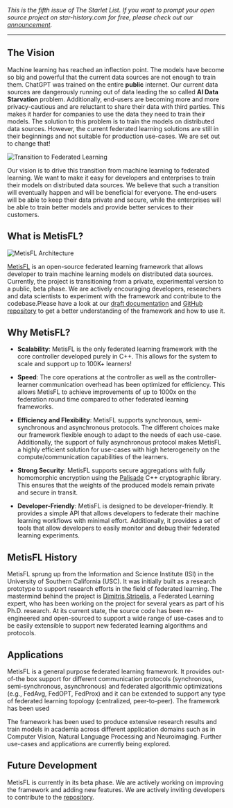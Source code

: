 *This is the fifth issue of The Starlet List. If you want to prompt your open source project on star-history.com for free, please check out our [announcement](/blog/list-your-open-source-project).*

---


## The Vision

Machine learning has reached an inflection point. The models have become so big and powerful that the current data sources are not enough to train them. ChatGPT was trained on the entire **public** internet. Our current data sources are dangerously running out of data leading the so called **AI Data Starvation** problem. Additionally, end-users are becoming more and more privacy-cautious and are reluctant to share their data with third parties. This makes it harder for companies to use the data they need to train their models. The solution to this problem is to train the models on distributed data sources. However, the current federated learning solutions are still in their beginnings and not suitable for production use-cases. We are set out to change that!

![Transition to Federated Learning](/blog/assets/metisfl/transition.webp)

Our vision is to drive this transition from machine learning to federated learning. We want to make it easy for developers and enterprises to train their models on distributed data sources. We believe that such a transition will eventually happen and will be beneficial for everyone. The end-users will be able to keep their data private and secure, while the enterprises will be able to train better models and provide better services to their customers.

## What is MetisFL?

![MetisFL Architecture](/blog/assets/metisfl/MetisFL-Components-Internal-02.webp)

[MetisFL](https://github.com/nevronAI/metisfl/) is an open-source federated learning framework that allows developer to train machine learning models on distributed data sources. Currently, the project is transitioning from a private, experimental version to a public, beta phase. We are actively encouraging developers, researchers and data scientists to experiment with the framework and contribute to the codebase.Please have a look at our [draft documentation](https://docs.nevron.ai/metisfl/) and [GitHub repository](https://github.com/nevronAI/metisfl/) to get a better understanding of the framework and how to use it.

## Why MetisFL?

* **Scalability**: MetisFL is the only federated learning framework with the core controller developed purely in C++. This allows for the system to scale and support up to 100K+ learners!

* **Speed**: The core operations at the controller as well as the controller-learner communication overhead has been optimized for efficiency. This allows MetisFL to achieve improvements of up to 1000x on the federation round time compared to other federated learning frameworks.

* **Efficiency and Flexibility**: MetisFL supports synchronous, semi-synchronous and asynchronous protocols. The different choices make our framework flexible enough to adapt to the needs of each use-case. Additionally, the support of fully asynchronous protocol makes MetisFL a highly efficient solution for use-cases with high heterogeneity on the compute/communication capabilities of the learners.

* **Strong Security**: MetisFL supports secure aggregations with fully homomorphic encryption using the [Palisade](https://gitlab.com/palisade/palisade-release) C++ cryptographic library.  This ensures that the weights of the produced models remain private and secure in transit.

* **Developer-Friendly**: MetisFL is designed to be developer-friendly. It provides a simple API that allows developers to federate their machine learning workflows with minimal effort. Additionally, it provides a set of tools that allow developers to easily monitor and debug their federated learning experiments.

## MetisFL History

MetisFL sprung up from the Information and Science Institute (ISI) in the University of Southern California (USC). It was initially built as a research prototype to support research efforts in the field of federated learning. The mastermind behind the project is [Dimitris Stripelis](https://www.linkedin.com/in/dstripelis/), a Federated Learning expert, who has been working on the project for several years as part of his Ph.D. research. At its current state, the source code has been re-engineered and open-sourced to support a wide range of use-cases and to be easily extensible to support new federated learning algorithms and protocols.

## Applications 

MetisFL is a general purpose federated learning framework. It provides out-of-the box support for different communication protocols (synchronous, semi-synchronous, asynchronous) and federated algorithmic optimizations (e.g., FedAvg, FedOPT, FedProx) and it can be extended to support any type of federated learning topology (centralized, peer-to-peer). The framework has been used 

The framework has been used to produce extensive research results and train models in academia across different application domains such as in Computer Vision, Natural Language Processing and Neuroimaging. Further use-cases and applications are currently being explored. 

## Future Development

MetisFL is currently in its beta phase. We are actively working on improving the framework and adding new features. We are actively inviting developers to contribute to the [repository](https://github.com/nevronAI/metisfl/).